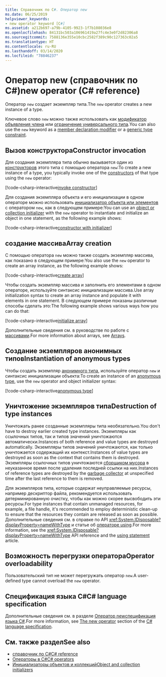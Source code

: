 ```yaml
---
title: Справочник по C#. Оператор new
ms.date: 06/25/2019
helpviewer_keywords:
- new operator keyword [C#]
ms.assetid: a212b697-a79b-4105-9923-1f7b108036e8
ms.openlocfilehash: 84131bc503a106961419a27fc4e3e0f2d82306a8
ms.sourcegitcommit: 7588136e355e10cbc2582f389c90c127363c02a5
ms.translationtype: HT
ms.contentlocale: ru-RU
ms.lasthandoff: 03/14/2020
ms.locfileid: "78846237"
---
```

# <a name="new-operator-c-reference"></a><span data-ttu-id="9ed7f-102">Оператор new (справочник по C#)</span><span class="sxs-lookup"><span data-stu-id="9ed7f-102">new operator (C# reference)</span></span>

<span data-ttu-id="9ed7f-103">Оператор `new` создает экземпляр типа.</span><span class="sxs-lookup"><span data-stu-id="9ed7f-103">The `new` operator creates a new instance of a type.</span></span>

<span data-ttu-id="9ed7f-104">Ключевое слово `new` можно также использовать как [модификатор объявления члена](../keywords/new-modifier.md) или [ограничение универсального типа](../keywords/new-constraint.md).</span><span class="sxs-lookup"><span data-stu-id="9ed7f-104">You can also use the `new` keyword as a [member declaration modifier](../keywords/new-modifier.md) or a [generic type constraint](../keywords/new-constraint.md).</span></span>

## <a name="constructor-invocation"></a><span data-ttu-id="9ed7f-105">Вызов конструктора</span><span class="sxs-lookup"><span data-stu-id="9ed7f-105">Constructor invocation</span></span>

<span data-ttu-id="9ed7f-106">Для создания экземпляра типа обычно вызывается один из [конструкторов](../../programming-guide/classes-and-structs/constructors.md) этого типа с помощью оператора `new`:</span><span class="sxs-lookup"><span data-stu-id="9ed7f-106">To create a new instance of a type, you typically invoke one of the [constructors](../../programming-guide/classes-and-structs/constructors.md) of that type using the `new` operator:</span></span>

[!code-csharp-interactive[invoke constructor](snippets/NewOperator.cs#Constructor)]

<span data-ttu-id="9ed7f-107">Для создания экземпляра объекта и его инициализации в одном операторе можно использовать [инициализатор объекта или элементов](../../programming-guide/classes-and-structs/object-and-collection-initializers.md) с оператором `new`, как в следующем примере:</span><span class="sxs-lookup"><span data-stu-id="9ed7f-107">You can use an [object or collection initializer](../../programming-guide/classes-and-structs/object-and-collection-initializers.md) with the `new` operator to instantiate and initialize an object in one statement, as the following example shows:</span></span>

[!code-csharp-interactive[constructor with initializer](snippets/NewOperator.cs#ConstructorWithInitializer)]

## <a name="array-creation"></a><span data-ttu-id="9ed7f-108">создание массива</span><span class="sxs-lookup"><span data-stu-id="9ed7f-108">Array creation</span></span>

<span data-ttu-id="9ed7f-109">С помощью оператора `new` можно также создать экземпляр массива, как показано в следующем примере:</span><span class="sxs-lookup"><span data-stu-id="9ed7f-109">You also use the `new` operator to create an array instance, as the following example shows:</span></span>

[!code-csharp-interactive[create array](snippets/NewOperator.cs#Array)]

<span data-ttu-id="9ed7f-110">Чтобы создать экземпляр массива и заполнить его элементами в одном операторе, используйте синтаксис инициализации массива.</span><span class="sxs-lookup"><span data-stu-id="9ed7f-110">Use array initialization syntax to create an array instance and populate it with elements in one statement.</span></span> <span data-ttu-id="9ed7f-111">В следующем примере показаны различные способы сделать это:</span><span class="sxs-lookup"><span data-stu-id="9ed7f-111">The following example shows various ways how you can do that:</span></span>

[!code-csharp-interactive[initialize array](snippets/NewOperator.cs#ArrayInitialization)]

<span data-ttu-id="9ed7f-112">Дополнительные сведения см. в руководстве по работе с [массивами](../../programming-guide/arrays/index.md).</span><span class="sxs-lookup"><span data-stu-id="9ed7f-112">For more information about arrays, see [Arrays](../../programming-guide/arrays/index.md).</span></span>

## <a name="instantiation-of-anonymous-types"></a><span data-ttu-id="9ed7f-113">Создание экземпляров анонимных типов</span><span class="sxs-lookup"><span data-stu-id="9ed7f-113">Instantiation of anonymous types</span></span>

<span data-ttu-id="9ed7f-114">Чтобы создать экземпляр [анонимного типа](../../programming-guide/classes-and-structs/anonymous-types.md), используйте оператор `new` и синтаксис инициализации объекта:</span><span class="sxs-lookup"><span data-stu-id="9ed7f-114">To create an instance of an [anonymous type](../../programming-guide/classes-and-structs/anonymous-types.md), use the `new` operator and object initializer syntax:</span></span>

[!code-csharp-interactive[anonymous type](snippets/NewOperator.cs#AnonymousType)]

## <a name="destruction-of-type-instances"></a><span data-ttu-id="9ed7f-115">Уничтожение экземпляров типа</span><span class="sxs-lookup"><span data-stu-id="9ed7f-115">Destruction of type instances</span></span>

<span data-ttu-id="9ed7f-116">Уничтожать ранее созданные экземпляры типа необязательно.</span><span class="sxs-lookup"><span data-stu-id="9ed7f-116">You don't have to destroy earlier created type instances.</span></span> <span data-ttu-id="9ed7f-117">Экземпляры как ссылочных типов, так и типов значений уничтожаются автоматически.</span><span class="sxs-lookup"><span data-stu-id="9ed7f-117">Instances of both reference and value types are destroyed automatically.</span></span> <span data-ttu-id="9ed7f-118">Экземпляры типов значений уничтожаются, как только уничтожается содержащий их контекст.</span><span class="sxs-lookup"><span data-stu-id="9ed7f-118">Instances of value types are destroyed as soon as the context that contains them is destroyed.</span></span> <span data-ttu-id="9ed7f-119">Экземпляры ссылочных типов уничтожаются [сборщиком мусора](../../../standard/garbage-collection/index.md) в неуказанное время после удаления последней ссылки на них.</span><span class="sxs-lookup"><span data-stu-id="9ed7f-119">Instances of reference types are destroyed by the [garbage collector](../../../standard/garbage-collection/index.md) at unspecified time after the last reference to them is removed.</span></span>

<span data-ttu-id="9ed7f-120">Для экземпляров типа, которые содержат неуправляемые ресурсы, например дескриптор файла, рекомендуется использовать детерминированную очистку, чтобы как можно скорее высвободить эти ресурсы.</span><span class="sxs-lookup"><span data-stu-id="9ed7f-120">For type instances that contain unmanaged resources, for example, a file handle, it's recommended to employ deterministic clean-up to ensure that the resources they contain are released as soon as possible.</span></span> <span data-ttu-id="9ed7f-121">Дополнительные сведения см. в справке по API <xref:System.IDisposable?displayProperty=nameWithType> и статье об [операторе using](../keywords/using-statement.md).</span><span class="sxs-lookup"><span data-stu-id="9ed7f-121">For more information, see the <xref:System.IDisposable?displayProperty=nameWithType> API reference and the [using statement](../keywords/using-statement.md) article.</span></span>

## <a name="operator-overloadability"></a><span data-ttu-id="9ed7f-122">Возможность перегрузки оператора</span><span class="sxs-lookup"><span data-stu-id="9ed7f-122">Operator overloadability</span></span>

<span data-ttu-id="9ed7f-123">Пользовательский тип не может перегружать оператор `new`.</span><span class="sxs-lookup"><span data-stu-id="9ed7f-123">A user-defined type cannot overload the `new` operator.</span></span>

## <a name="c-language-specification"></a><span data-ttu-id="9ed7f-124">Спецификация языка C#</span><span class="sxs-lookup"><span data-stu-id="9ed7f-124">C# language specification</span></span>

<span data-ttu-id="9ed7f-125">Дополнительные сведения см. в разделе [Оператор new](~/_csharplang/spec/expressions.md#the-new-operator)[спецификация языка C#](~/_csharplang/spec/introduction.md).</span><span class="sxs-lookup"><span data-stu-id="9ed7f-125">For more information, see [The new operator](~/_csharplang/spec/expressions.md#the-new-operator) section of the [C# language specification](~/_csharplang/spec/introduction.md).</span></span>

## <a name="see-also"></a><span data-ttu-id="9ed7f-126">См. также раздел</span><span class="sxs-lookup"><span data-stu-id="9ed7f-126">See also</span></span>

- [<span data-ttu-id="9ed7f-127">справочник по C#</span><span class="sxs-lookup"><span data-stu-id="9ed7f-127">C# reference</span></span>](../index.md)
- [<span data-ttu-id="9ed7f-128">Операторы в C#</span><span class="sxs-lookup"><span data-stu-id="9ed7f-128">C# operators</span></span>](index.md)
- [<span data-ttu-id="9ed7f-129">Инициализаторы объектов и коллекций</span><span class="sxs-lookup"><span data-stu-id="9ed7f-129">Object and collection initializers</span></span>](../../programming-guide/classes-and-structs/object-and-collection-initializers.md)
